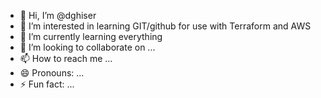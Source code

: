 - 👋 Hi, I’m @dghiser
- 👀 I’m interested in learning GIT/github for use with Terraform and AWS
- 🌱 I’m currently learning everything
- 💞️ I’m looking to collaborate on ...
- 📫 How to reach me ...
- 😄 Pronouns: ...
- ⚡ Fun fact: ...

<!---
dghiser/dghiser is a ✨ special ✨ repository because its `README.md` (this file) appears on your GitHub profile.
You can click the Preview link to take a look at your changes.
--->
